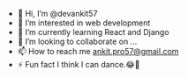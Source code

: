 - 👋 Hi, I’m @devankit57
- 👀 I’m interested in web development
- 🌱 I’m currently learning React and Django
- 💞️ I’m looking to collaborate on ...
- 📫 How to reach me <a href="ankit.pro67@gmail.com">ankit.pro57@gmail.com</a>
- ⚡ Fun fact I think I can dance.😂🤣

<!---
devankit57/devankit57 is a ✨ special ✨ repository because its `README.md` (this file) appears on your GitHub profile.
You can click the Preview link to take a look at your changes.
--->
